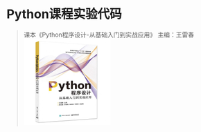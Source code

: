 # Python课程实验代码

> 课本《Python程序设计-从基础入门到实战应用》 主编：王雷春
> <img src="https://github.com/SimonsLiu/python_course_experiment/blob/master/Python_Textbook_pictures.jpg" width="200" height="200" alt="课本"/><br/>

